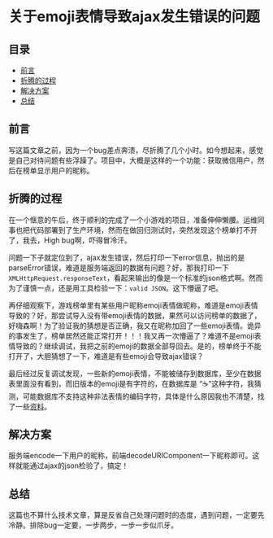 # 关于emoji表情导致ajax发生错误的问题

## 目录

* [前言](#前言)
* [折腾的过程](#折腾的过程)
* [解决方案](#解决方案)
* [总结](#总结)

## 前言

写这篇文章之前，因为一个bug差点奔溃，尽折腾了几个小时。如今想起来，感觉是自己对待问题有些浮躁了。项目中，大概是这样的一个功能：获取微信用户，然后在榜单显示用户的昵称。

## 折腾的过程
在一个惬意的午后，终于顺利的完成了一个小游戏的项目，准备伸伸懒腰。运维同事也把代码部署到了生产环境，然而在做回归测试时，突然发现这个榜单打不开了，我去，High bug啊，吓得冒冷汗。

问题一下子就定位到了，ajax发生错误，然后打印一下error信息，抛出的是parseError错误，难道是服务端返回的数据有问题？好，那我打印一下`XMLHttpRequest.responseText`，看起来输出的像是一个标准的json格式啊。然而为了谨慎一点，还是用工具检验一下：`valid JSON`。这下懵逼了吧。

再仔细观察下，游戏榜单里有某些用户昵称emoji表情做昵称，难道是emoji表情导致的？好，那尝试导入没有带emoji表情的数据，果然可以访问榜单的数据了，好嗨森啊！为了验证我的猜想是否正确，我又在昵称加回了一些emoji表情。诡异的事发生了，榜单居然还能正常打开！！！我又再一次懵逼了？难道不是emoji表情导致的？继续调试，我把之前的emoji的数据全部导回去。是的，榜单终于不能打开了，大胆猜想了一下，难道是有些emoji会导致ajax错误？  

最后经过反复调试发现，一些新的emoji表情，不能被储存到数据库，至少在数据表里面没有看到，而旧版本的emoji是有字符的，在数据库是 “☕”这种字符，我猜测，可能数据库不支持这种非法表情的编码字符，具体是什么原因我也不清楚，找了一些[资料](https://www.v2ex.com/t/137724)。

## 解决方案

服务端encode一下用户的昵称，前端decodeURIComponent一下昵称即可。这样就能通过ajax的json检验了，搞定！

## 总结

这篇也不算什么技术文章，算是反省自己处理问题时的态度，遇到问题，一定要先冷静。排除bug一定要，一步两步，一步一步似爪牙。